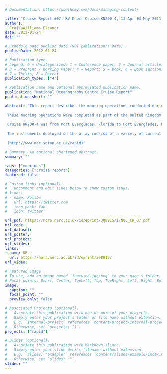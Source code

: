 ```yaml
---
# Documentation: https://wowchemy.com/docs/managing-content/

title: "Cruise Report #07: RV Knorr Cruise KN200-4, 13 Apr-03 May 2011. RAPID Mooring Cruise."
authors: 
- FrajkaWilliams-Eleanor
date: 2012-01-24
doi: ""

# Schedule page publish date (NOT publication's date).
publishDate: 2012-01-24

# Publication type.
# Legend: 0 = Uncategorized; 1 = Conference paper; 2 = Journal article;
# 3 = Preprint / Working Paper; 4 = Report; 5 = Book; 6 = Book section;
# 7 = Thesis; 8 = Patent
publication_types: ["4"]

# Publication name and optional abbreviated publication name.
publication: "National Oceanography Centre Cruise Report"
publication_short: ""

abstract: "This report describes the mooring operations conducted during RV Knorr cruise KN200-4 between 13 April and 3 May 2011.
 
 These mooring operations were completed as part of the United Kingdom Natural Environment Research Council (NERC) funded RAPID-WATCH Programme to monitor the Atlantic Meridional Overturning Circulation (MOC) at 26.5°N. The primary purpose on this cruise for the UK team was to service the RAPID Western Boundary moorings while the US teams worked on the Western Boundary Time Series project and the RAPID-MOCHA Western Boundary moorings.
 
 Cruise KN200-4 was from Port Everglades, Florida to Port Everglades, Florida and covered the Western Boundary moorings deployed on RB0901 and OC459. This cruise was the ninth annual refurbishment of the Western Boundary section of an array of moorings deployed across the Atlantic in order to continuously observe the MOC. This array will be further refined and refurbished during subsequent years.
 
 The instruments deployed on the array consist of a variety of current meters, bottom pressure recorders, and CTD loggers, which, combined with time series measurements of the Florida Straits Current and wind stress estimates, will be used to determine the strength and structure of the MOC at 26.5°N.
 
 (http://www.noc.soton.ac.uk/rapid)"

# Summary. An optional shortened abstract.
summary: ""

tags: ["moorings"]
categories: ["cruise report"]
featured: false

# Custom links (optional).
#   Uncomment and edit lines below to show custom links.
# links:
# - name: Follow
#   url: https://twitter.com
#   icon_pack: fab
#   icon: twitter

url_pdf: https://nora.nerc.ac.uk/id/eprint/308915/1/NOC_CR_07.pdf
url_code:
url_dataset: 
url_poster:
url_project:
url_slides:
links:
- name: URL
  url: https://nora.nerc.ac.uk/id/eprint/308915/
url_video:

# Featured image
# To use, add an image named `featured.jpg/png` to your page's folder. 
# Focal points: Smart, Center, TopLeft, Top, TopRight, Left, Right, BottomLeft, Bottom, BottomRight.
image:
  caption: ""
  focal_point: ""
  preview_only: false

# Associated Projects (optional).
#   Associate this publication with one or more of your projects.
#   Simply enter your project's folder or file name without extension.
#   E.g. `internal-project` references `content/project/internal-project/index.md`.
#   Otherwise, set `projects: []`.
projects: ["rapid"]

# Slides (optional).
#   Associate this publication with Markdown slides.
#   Simply enter your slide deck's filename without extension.
#   E.g. `slides: "example"` references `content/slides/example/index.md`.
#   Otherwise, set `slides: ""`.
slides: ""
---
```

